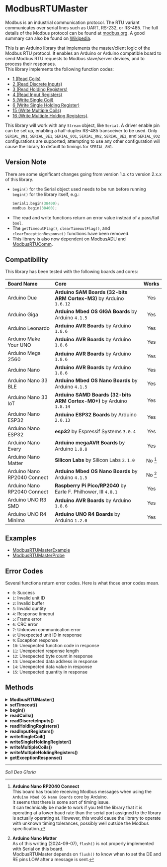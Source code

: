 # ModbusRTUMaster

Modbus is an industrial communication protocol. The RTU variant communicates over serial lines such as UART, RS-232, or RS-485. The full details of the Modbus protocol can be found at [modbus.org](https://modbus.org). A good summary can also be found on [Wikipedia](https://en.wikipedia.org/wiki/Modbus).  

This is an Arduino library that implements the master/client logic of the Modbus RTU protocol. It enables an Arduino or Arduino compatible board to send Modbus RTU requests to Modbus slave/server devices, and to process their responses.  
This library implements the following function codes:
- [1 (Read Coils)](#readcoils)
- [2 (Read Discrete Inputs)](#readdiscreteinputs)
- [3 (Read Holding Registers)](#readholdingregisters)
- [4 (Read Input Registers)](#readinputregisters)
- [5 (Write Single Coil)](#writesinglecoil)
- [6 (Write Single Holding Register)](#writesingleholdingregister)
- [15 (Write Multiple Coils)](#writemultiplecoils)
- [16 (Write Multiple Holding Registers)](#writemultipleholdingregisters).  

This library will work with any `Stream` object, like `Serial`. A driver enable pin can be set up, enabling a half-duplex RS-485 transceiver to be used. Only `SERIAL_8N1`, `SERIAL_8E1`, `SERIAL_8O1`, `SERIAL_8N2`, `SERIAL_8E2`, and `SERIAL_8O2` configurations are supported; attempting to use any other configuration will cause the library to default to timings for `SERIAL_8N1`.  



## Version Note
There are some significant changes going from version 1.x.x to version 2.x.x of this library.  
- `begin()` for the Serial object used needs to be run before running `begin()` for the library itself, e.g.:
  ```C++
  Serial1.begin(38400);
  modbus.begin(38400);
  ```
- The read and write functions return an error value instead of a pass/fail `bool`.
- The `getTimeoutFlag()`, `clearTimeoutFlag()`, and `clearExceptionResponse()` functions have been removed.
- This library is also now dependent on [ModbusADU](https://github.com/CMB27/ModbusADU) and [ModbusRTUComm](https://github.com/CMB27/ModbusRTUComm).



## Compatibility
This library has been tested with the following boards and cores:

| Board Name                  | Core                                                                 | Works   |
| :-------------------------- | :------------------------------------------------------------------- | :-----: |
| Arduino Due                 | **Arduino SAM Boards (32-bits ARM Cortex-M3)** by Arduino `1.6.12`   | Yes     |
| Arduino Giga                | **Arduino Mbed OS GIGA Boards** by Arduino `4.1.5`                   | Yes     |
| Arduino Leonardo            | **Arduino AVR Boards** by Arduino `1.8.6`                            | Yes     |
| Arduino Make Your UNO       | **Arduino AVR Boards** by Arduino `1.8.6`                            | Yes     |
| Arduino Mega 2560           | **Arduino AVR Boards** by Arduino `1.8.6`                            | Yes     |
| Arduino Nano                | **Arduino AVR Boards** by Arduino `1.8.6`                            | Yes     |
| Arduino Nano 33 BLE         | **Arduino Mbed OS Nano Boards** by Arduino `4.1.5`                   | Yes     |
| Arduino Nano 33 IoT         | **Arduino SAMD Boards (32-bits ARM Cortex-M0+)** by Arduino `1.8.14` | Yes     |
| Arduino Nano ESP32          | **Arduino ESP32 Boards** by Arduino `2.0.13`                         | Yes     |
| Arduino Nano ESP32          | **esp32** by Espressif Systems `3.0.4`                               | Yes     |
| Arduino Nano Every          | **Arduino megaAVR Boards** by Arduino `1.8.8`                        | Yes     |
| Arduino Nano Matter         | **Silicon Labs** by Silicon Labs `2.1.0`                             | No [^1] |
| Arduino Nano RP2040 Connect | **Arduino Mbed OS Nano Boards** by Arduino `4.1.5`                   | No [^2] |
| Arduino Nano RP2040 Connect | **Raspberry Pi Pico/RP2040** by Earle F. Philhower, III `4.0.1`      | Yes     |
| Arduino UNO R3 SMD          | **Arduino AVR Boards** by Arduino `1.8.6`                            | Yes     |
| Arduino UNO R4 Minima       | **Arduino UNO R4 Boards** by Arduino `1.2.0`                         | Yes     |

[^1]: **Arduino Nano RP2040 Connect**  
This board has trouble receiving Modbus messages when using the `Arduino Mbed OS Nano Boards` core by Arduino.  
It seems that there is some sort of timing issue.  
It can technically be made to work if you tell the library that it is operating at a lower baud rate than the serial port assigned to the library is actually operating at.
However, this would cause the library to operate with unknown timing tolerances, possibly well outside the Modbus specification.

[^2]: **Arduino Nano Matter**  
As of this writing (2024-09-07), `flush()` is not properly implemented with Serial on this board.  
ModbusRTUMaster depends on `flush()` to know when to set the DE and RE pins LOW after a message is sent.



## Examples
- [ModbusRTUMasterExample](https://github.com/CMB27/ModbusRTUMaster/blob/main/examples/ModbusRTUMasterExample/ModbusRTUMasterExample.ino)
- [ModbusRTUMasterProbe](https://github.com/CMB27/ModbusRTUMaster/blob/main/examples/ModbusRTUMasterProbe/ModbusRTUMasterProbe.ino)



## Error Codes
Several functions return error codes.
Here is what those error codes mean.
- `0`: Success
- `1`: Invalid unit ID
- `2`: Invalid buffer
- `3`: Invalid quntity
- `4`: Response timeout
- `5`: Frame error
- `6`: CRC error
- `7`: Unknown communication error
- `8`: Unexpected unit ID in response
- `9`: Exception response
- `10`: Unexpected function code in response
- `11`: Unexpected response length
- `12`: Unexpected byte count in response
- `13`: Unexpected data address in response
- `14`: Unexpected data value in response
- `15`: Unexpected quantity in response

## Methods



<details><summary id="modbusrtumaster-1"><strong>ModbusRTUMaster()</strong></summary>
  <blockquote>

### Description
Creates a ModbusRTUMaster object and sets the serial port to use for data transmission.
Optionally sets a driver enable pin. This pin will go `HIGH` when the library is transmitting. This is primarily intended for use with an RS-485 transceiver, but it can also be a handy diagnostic when connected to an LED.

### Syntax
- `ModbusRTUMaster(serial)`
- `ModbusRTUMaster(serial, dePin)`
- `ModbusRTUMaster(serial, dePin, rePin)`

### Parameters
- `serial`: the `Stream` object to use for Modbus communication. Usually something like `Serial1`.
- `dePin`: the driver enable pin. This pin is set HIGH when transmitting. If this parameter is set to `-1`, this feature will be disabled. The default value is `-1`. Allowed data types are `int8_t` or `char`.
- `rePin`: works exacly the same way as `dePin`. This option is included for compatibility with RS-485 shields like the [Arduino MKR 485 Shield](https://store.arduino.cc/products/arduino-mkr-485-shield).

### Example
``` C++
# include <ModbusRTUMaster.h>

const int8_t dePin = A6;
const int8_t rePin = A5;

ModbusRTUMaster modbus(Serial1, dePin, rePin);
```

  </blockquote>
</details>



<details><summary id="settimeout"><strong>setTimeout()</strong></summary>
  <blockquote>

### Description
Sets the maximum timeout in milliseconds to wait for a response after sending a request. The default is 500 milliseconds.

### Syntax
`modbus.setTimeout(timeout)`

### Parameters
- `timeout`: the timeout duration in milliseconds. Allowed data types: `unsigned long`.

  </blockquote>
</details>



<details><summary id="begin"><strong>begin()</strong></summary>
  <blockquote>

### Description
Sets the data rate in bits per second (baud) for serial transmission.
Optionally it also sets the data configuration. Note, there must be 8 data bits for Modbus RTU communication. The default configuration is 8 data bits, no parity, and one stop bit.

### Syntax
- `modbus.begin(baud)`
- `modbus.begin(baud, config)`

### Parameters
- `baud`: the baud rate to use for Modbus communication. Common values are: `1200`, `2400`, `4800`, `9600`, `19200`, `38400`, `57600`, and `115200`. Allowed data types: `unsigned long`.
- `config`: the serial port configuration to use. Valid values are:  
`SERIAL_8N1`: no parity (default)  
`SERIAL_8N2`  
`SERIAL_8E1`: even parity  
`SERIAL_8E2`  
`SERIAL_8O1`: odd parity  
`SERIAL_8O2`
 
*In the 2.0.0+ version of this library, `begin()` for the serial port used with the modbus object must be run seperately.*

### Example
``` C++
void setup() {
  Serial1.begin(38400, SERIAL_8E1);
  modbus.begin(38400, SERIAL_8E1)
}
```

  </blockquote>
</details>



<details><summary id="readcoils"><strong>readCoils()</strong></summary>
  <blockquote>

### Description
reads coil values from a slave/server device.

### Syntax
`modbus.readCoils(unitId, startAddress, buffer, quantity)`

### Parameters
- `unitId`: the id number of the device to send this request to. Valid values are `1` - `246`.
- `startAddress`: the address of the first coil to read. Allowed data types: `uint16_t`.
- `buffer`: an array in which to place the read coil values. Allowed data types: array of `bool`.
- `quantity`: the number of coil values to read. This value must not be larger than the size of the array. Allowed data types: `uint16_t`.

### Returns
Error code. Data type: `ModbusRTUMasterError` or `uint8_t`.  
See [error codes](#error-codes).

### Example
``` C++
bool coils[8];
uint8_t error = modbus.readCoils(1, 0, coils, 8);
```

  </blockquote>
</details>


<details><summary id="readdiscreteinputs"><strong>readDiscreteInputs()</strong></summary>
  <blockquote>

### Description
reads discrete input values from a slave/server device.

### Syntax
`modbus.readDiscreteInputs(unitId, startAddress, buffer, quantity)`

### Parameters
- `unitId`: the id number of the device to send this request to. Valid values are `1` - `246`.
- `startAddress`: the address of the first discrete input to read. Allowed data types: `uint16_t`.
- `buffer`: an array in which to place the read discrete input values. Allowed data types: array of `bool`.
- `quantity`: the number of discrete input values to read. This value must not be larger than the size of the array. Allowed data types: `uint16_t`.

### Returns
Error code. Data type: `ModbusRTUMasterError` or `uint8_t`.  
See [error codes](#error-codes).

### Example
``` C++
bool discreteInputs[8];
uint8_t error = modbus.readDiscreteInputs(1, 0, discreteInputs, 8);
```

  </blockquote>
</details>



<details><summary id="readholdingregisters"><strong>readHoldingRegisters()</strong></summary>
  <blockquote>

### Description
reads holding register values from a slave/server device.

### Syntax
`modbus.readHoldingRegisters(unitId, startAddress, buffer, quantity)`

### Parameters
- `unitId`: the id number of the device to send this request to. Valid values are `1` - `246`.
- `startAddress`: the address of the first holding register to read. Allowed data types: `uint16_t`.
- `buffer`: an array in which to place the read holding register values. Allowed data types: array of `uint16_t`.
- `quantity`: the number of holding register values to read. This value must not be larger than the size of the array. Allowed data types: `uint16_t`.

### Returns
Error code. Data type: `ModbusRTUMasterError` or `uint8_t`.  
See [error codes](#error-codes).

### Example
``` C++
uint16_t holdingRegisters[8];
uint8_t error = modbus.readHoldingRegisters(1, 0, holdingRegisters, 8);
```

  </blockquote>
</details>



<details><summary id="readinputregisters"><strong>readInputRegisters()</strong></summary>
  <blockquote>

### Description
reads input register values from a slave/server device.

### Syntax
`modbus.readInputRegisters(unitId, startAddress, buffer, quantity)`

### Parameters
- `unitId`: the id number of the device to send this request to. Valid values are `1` - `246`.
- `startAddress`: the address of the first input register to read. Allowed data types: `uint16_t`.
- `buffer`: an array in which to place the read input register values. Allowed data types: array of `uint16_t`.
- `quantity`: the number of input register values to read. This value must not be larger than the size of the array. Allowed data types: `uint16_t`.

### Returns
Error code. Data type: `ModbusRTUMasterError` or `uint8_t`.  
See [error codes](#error-codes).

### Example
``` C++
uint16_t inputRegisters[8];
uint8_t error = modbus.readInputRegisters(1, 0, inputRegisters, 8);
```

  </blockquote>
</details>



<details><summary id="writesinglecoil"><strong>writeSingleCoil()</strong></summary>
  <blockquote>

### Description
writes a single coil value to a slave/server device.

### Syntax
`modbus.writeSingleCoil(unitId, address, value)`

### Parameters
- `unitId`: the id number of the device to send this request to. Valid values are `0` - `246`. `0` indicates a broadcast message.
- `address`: the address of the coil to write to. Allowed data types: `uint16_t`.
- `value`: the value to write to the coil. Allowed data types: `bool`.

### Returns
Error code. Data type: `ModbusRTUMasterError` or `uint8_t`.  
See [error codes](#error-codes).

  </blockquote>
</details>



<details><summary id="writesingleholdingregister"><strong>writeSingleHoldingRegister()</strong></summary>
  <blockquote>

### Description
writes a single holding register value to a slave/server device.

### Syntax
`modbus.writeSingleHoldingRegister(unitId, address, value)`

### Parameters
- `unitId`: the id number of the device to send this request to. Valid values are `0` - `246`. `0` indicates a broadcast message.
- `address`: the address of the holding register to write to. Allowed data types: `uint16_t`.
- `value`: the value to write to the holding register. Allowed data types: `uint16_t`.

### Returns
Error code. Data type: `ModbusRTUMasterError` or `uint8_t`.  
See [error codes](#error-codes).

  </blockquote>
</details>



<details><summary id="writemultiplecoils"><strong>writeMultipleCoils()</strong></summary>
  <blockquote>

### Description
writes multiple coil values to a slave/server device.

### Syntax
`modbus.writeMultipleCoils(unitId, startingAddress, buffer, quantity)`

### Parameters
- `unitId`: the id number of the device to send this request to. Valid values are `0` - `246`. `0` indicates a broadcast message.
- `startAddress`: the address of the first coil to write to. Allowed data types: `uint16_t`.
- `buffer`: an array of coil values. Allowed data types: array of `bool`.
- `quantity`: the number of coil values to write. This value must not be larger than the size of the array. Allowed data types: `uint16_t`.

### Returns
Error code. Data type: `ModbusRTUMasterError` or `uint8_t`.  
See [error codes](#error-codes).

### Example
``` C++
bool coils[2] = {true, false};
uint8_t error = modbus.writeMultipleCoils(1, 0, coils, 2);
```

  </blockquote>
</details>



<details><summary id="writemultipleholdingregisters"><strong>writeMultipleHoldingRegisters()</strong></summary>
  <blockquote>

### Description
writes multiple holding register values to a slave/server device.

### Syntax
`modbus.writeMultipleHoldingRegisters(unitId, startingAddress, buffer, quantity)`

### Parameters
- `unitId`: the id number of the device to send this request to. Valid values are `0` - `246`. `0` indicates a broadcast message.
- `startAddress`: the address of the first holding register to write to. Allowed data types: `uint16_t`.
- `buffer`: an array of holding register values. Allowed data types: array of `uint16_t`.
- `quantity`: the number of holding register values to write. This value must not be larger than the size of the array. Allowed data types: `uint16_t`.

### Returns
Error code. Data type: `ModbusRTUMasterError` or `uint8_t`.  
See [error codes](#error-codes).

### Example
``` C++
uint16_t holdingRegisters[2] = {42, 328};
uint8_t error = modbus.writeMultipleHoldingRegisters(1, 0, holdingRegisters, 2);
```

  </blockquote>
</details>



<details><summary id="getexceptionresponse"><strong>getExceptionResponse()</strong></summary>
  <blockquote>

### Description
Gets the last exception response that has occured.

When a valid Modbus request is sent, and the recipient slave/server device cannot process it, it responds with an exception code.
This response is called an exception resonse, and it can be helpful in diagnosing issues.

### Syntax
`modbus.getExceptionResponse()`

### Parameters
None

### Returns
Exception code. Data type: `uint8_t`.

- `0`: None
- `1`: Illegal function
- `2`: Illegal data address
- `3`: Illegal data value
- `4`: Server device failure

_Details on exeption responses can be found in the [Modbus Application Protocol Specification](https://modbus.org/docs/Modbus_Application_Protocol_V1_1b3.pdf). More exeption responses exist than are listed here, but these are the most common._

  </blockquote>
</details>



---

*Soli Deo Gloria*

